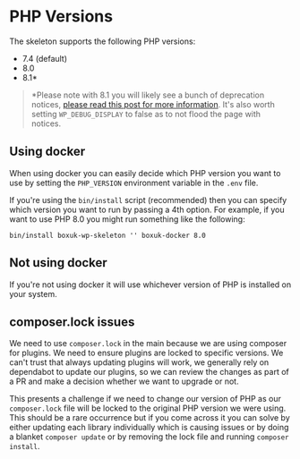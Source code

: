 # PHP Versions

The skeleton supports the following PHP versions:

* 7.4 (default)
* 8.0
* 8.1*

> *Please note with 8.1 you will likely see a bunch of deprecation notices, [please read this post for more information](https://make.wordpress.org/core/2022/01/10/wordpress-5-9-and-php-8-0-8-1/).
> It's also worth setting `WP_DEBUG_DISPLAY` to false as to not flood the page with notices.

## Using docker

When using docker you can easily decide which PHP version you want to use by setting the `PHP_VERSION` environment variable in the `.env` file.

If you're using the `bin/install` script (recommended) then you can specify which version you want to run by passing a 4th option.
For example, if you want to use PHP 8.0 you might run something like the following:

`bin/install boxuk-wp-skeleton '' boxuk-docker 8.0`

## Not using docker

If you're not using docker it will use whichever version of PHP is installed on your system.

## composer.lock issues

We need to use `composer.lock` in the main because we are using composer for plugins. We need
to ensure plugins are locked to specific versions. We can't trust that always updating plugins will work, we
generally rely on dependabot to update our plugins, so we can review the changes as part of a PR and
make a decision whether we want to upgrade or not.

This presents a challenge if we need to change our version of PHP as our `composer.lock` file will be locked
to the original PHP version we were using. This should be a rare occurrence but if you come across it you can solve
by either updating each library individually which is causing issues or by doing a blanket `composer update` or by removing the
lock file and running `composer install`.
